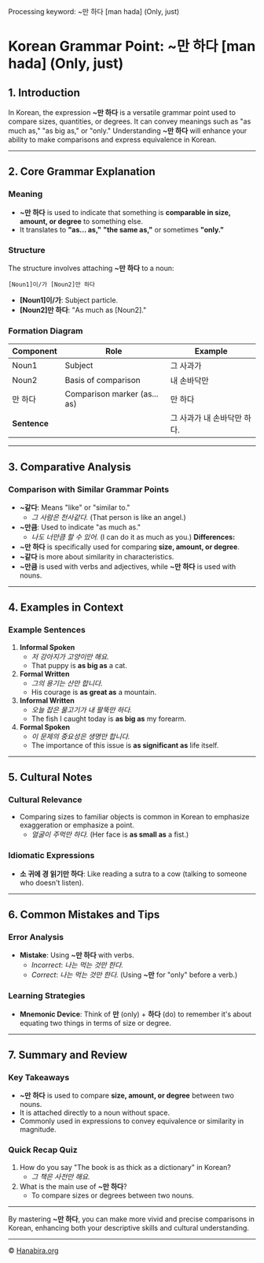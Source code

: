 Processing keyword: ~만 하다 [man hada] (Only, just)
# Korean Grammar Point: ~만 하다 [man hada] (Only, just)

## 1. Introduction
In Korean, the expression **~만 하다** is a versatile grammar point used to compare sizes, quantities, or degrees. It can convey meanings such as "as much as," "as big as," or "only." Understanding **~만 하다** will enhance your ability to make comparisons and express equivalence in Korean.

---
## 2. Core Grammar Explanation
### Meaning
- **~만 하다** is used to indicate that something is **comparable in size, amount, or degree** to something else.
- It translates to **"as... as,"** **"the same as,"** or sometimes **"only."**
### Structure
The structure involves attaching **~만 하다** to a noun:
```
[Noun1]이/가 [Noun2]만 하다
```
- **[Noun1]이/가**: Subject particle.
- **[Noun2]만 하다**: "As much as [Noun2]."
### Formation Diagram
| Component        | Role                        | Example          |
|------------------|-----------------------------|------------------|
| Noun1            | Subject                     | 그 사과가         |
| Noun2            | Basis of comparison         | 내 손바닥만       |
| 만 하다          | Comparison marker (as... as) | 만 하다           |
| **Sentence**     |                             | 그 사과가 내 손바닥만 하다. |

---
## 3. Comparative Analysis
### Comparison with Similar Grammar Points
- **~같다**: Means "like" or "similar to."
  - *그 사람은 천사같다.* (That person is like an angel.)
- **~만큼**: Used to indicate "as much as."
  - *나도 너만큼 할 수 있어.* (I can do it as much as you.)
**Differences:**
- **~만 하다** is specifically used for comparing **size, amount, or degree**.
- **~같다** is more about similarity in characteristics.
- **~만큼** is used with verbs and adjectives, while **~만 하다** is used with nouns.
---
## 4. Examples in Context
### Example Sentences
1. **Informal Spoken**
   - *저 강아지가 고양이만 해요.*
   - That puppy is **as big as** a cat.
2. **Formal Written**
   - *그의 용기는 산만 합니다.*
   - His courage is **as great as** a mountain.
3. **Informal Written**
   - *오늘 잡은 물고기가 내 팔뚝만 하다.*
   - The fish I caught today is **as big as** my forearm.
4. **Formal Spoken**
   - *이 문제의 중요성은 생명만 합니다.*
   - The importance of this issue is **as significant as** life itself.
---
## 5. Cultural Notes
### Cultural Relevance
- Comparing sizes to familiar objects is common in Korean to emphasize exaggeration or emphasize a point.
  - *얼굴이 주먹만 하다.* (Her face is **as small as** a fist.)
### Idiomatic Expressions
- **소 귀에 경 읽기만 하다**: Like reading a sutra to a cow (talking to someone who doesn't listen).
---
## 6. Common Mistakes and Tips
### Error Analysis
- **Mistake**: Using **~만 하다** with verbs.
  - *Incorrect*: *나는 먹는 것만 한다.*
  - *Correct*: *나는 먹는 것만 한다.* (Using **~만** for "only" before a verb.)
### Learning Strategies
- **Mnemonic Device**: Think of **만** (only) + **하다** (do) to remember it's about equating two things in terms of size or degree.
---
## 7. Summary and Review
### Key Takeaways
- **~만 하다** is used to compare **size, amount, or degree** between two nouns.
- It is attached directly to a noun without space.
- Commonly used in expressions to convey equivalence or similarity in magnitude.
### Quick Recap Quiz
1. How do you say "The book is as thick as a dictionary" in Korean?
   - *그 책은 사전만 해요.*
2. What is the main use of **~만 하다**?
   - To compare sizes or degrees between two nouns.
---
By mastering **~만 하다**, you can make more vivid and precise comparisons in Korean, enhancing both your descriptive skills and cultural understanding.

---
© [Hanabira.org](https://hanabira.org)
